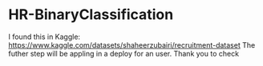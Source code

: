 # HR-BinaryClassification

I found this in Kaggle: https://www.kaggle.com/datasets/shaheerzubairi/recruitment-dataset
The futher step will be appling in a deploy for an user.
Thank you to check
